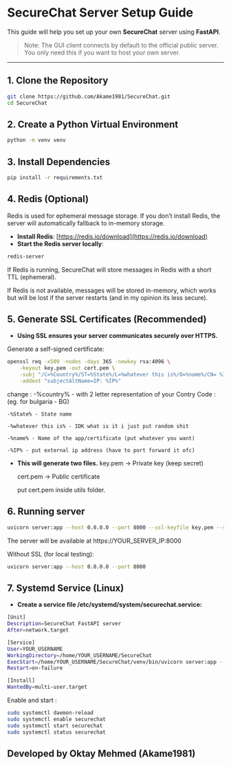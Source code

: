 # SecureChat Server Setup Guide

This guide will help you set up your own **SecureChat** server using **FastAPI**.  

> Note: The GUI client connects by default to the official public server. You only need this if you want to host your own server.

---

## 1. Clone the Repository

```bash
git clone https://github.com/Akame1981/SecureChat.git
cd SecureChat
```
## 2. Create a Python Virtual Environment
```bash
python -m venv venv
```
## 3. Install Dependencies
```bash
pip install -r requirements.txt
```

## 4. Redis (Optional)

Redis is used for ephemeral message storage. If you don’t install Redis, the server will automatically fallback to in-memory storage.  

- **Install Redis**: [https://redis.io/download](https://redis.io/download)  
- **Start the Redis server locally**:

```bash
redis-server
```
If Redis is running, SecureChat will store messages in Redis with a short TTL (ephemeral).

If Redis is not available, messages will be stored in-memory, which works but will be lost if the server restarts (and in my opinion its less secure).

## 5. Generate SSL Certificates (Recommended)

- **Using SSL ensures your server communicates securely over HTTPS.**

Generate a self-signed certificate:


```bash
openssl req -x509 -nodes -days 365 -newkey rsa:4096 \
    -keyout key.pem -out cert.pem \
    -subj "/C=%Country%/ST=%State%/L=%whatever this is%/O=%name%/CN= %IP%" \
    -addext "subjectAltName=IP: %IP%"
```

change :
    -%country% - with 2 letter representation of your Contry Code : (eg. for bulgaria - BG)

    -%State% - State name

    -%whatever this is% - IDK what is it i just put random shit

    -%name% - Name of the app/certificate (put whatever you want)
    
    -%IP% - put external ip address (have to port forward it ofc)


- **This will generate two files.**
    key.pem → Private key (keep secret)

    cert.pem → Public certificate

    put cert.pem inside utils folder.


## 6. Running server
```bash
uvicorn server:app --host 0.0.0.0 --port 8000 --ssl-keyfile key.pem --ssl-certfile cert.pem
```

The server will be available at https://YOUR_SERVER_IP:8000

Without SSL (for local testing):

```bash
uvicorn server:app --host 0.0.0.0 --port 8000
```

## 7. Systemd Service (Linux) 

- **Create a service file /etc/systemd/system/securechat.service:**
```bash
[Unit]
Description=SecureChat FastAPI server
After=network.target

[Service]
User=YOUR_USERNAME
WorkingDirectory=/home/YOUR_USERNAME/SecureChat
ExecStart=/home/YOUR_USERNAME/SecureChat/venv/bin/uvicorn server:app --host 0.0.0.0 --port 8000 --ssl-keyfile /home/YOUR_USERNAME/SecureChat/server-key.pem --ssl-certfile /home/YOUR_USERNAME/SecureChat/server-cert.pem
Restart=on-failure

[Install]
WantedBy=multi-user.target
```

Enable and start :

```bash
sudo systemctl daemon-reload
sudo systemctl enable securechat
sudo systemctl start securechat
sudo systemctl status securechat
```



## Developed by Oktay Mehmed (Akame1981)